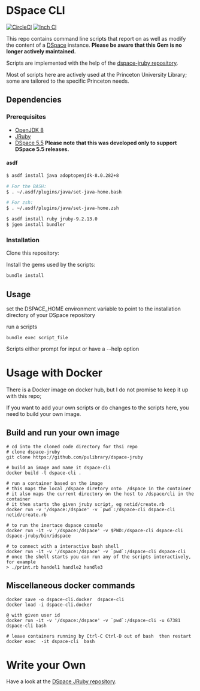 # DSpace CLI

[![CircleCI](https://circleci.com/gh/pulibrary/dspace-cli.svg?style=svg)](https://circleci.com/gh/pulibrary/dspace-cli)
[![Inch
CI](https://inch-ci.org/github/pulibrary/dspace-cli.svg?branch=master)](https://inch-ci.org/github/pulibrary/dspace-cli)

This repo contains command line scripts that report on as well as modify the content of a [DSpace](http://dspace.org/) instance. **Please be aware that this Gem is no longer actively maintained.**

Scripts are implemented with the help of the [dspace-jruby repository](https://github.com/pulibrary/dspace-jruby).

Most of scripts here are actively used at the Princeton University Library; some are tailored to the specific Princeton needs.

## Dependencies

### Prerequisites
 * [OpenJDK 8](https://adoptopenjdk.net/)
 * [JRuby](https://www.jruby.org/)
 * [DSpace 5.5](https://github.com/DSpace/DSpace) **Please note that this was developed only to support DSpace 5.5 releases.**

#### asdf

```bash
$ asdf install java adoptopenjdk-8.0.282+8

# For the BASH:
$ . ~/.asdf/plugins/java/set-java-home.bash

# For zsh:
$ . ~/.asdf/plugins/java/set-java-home.zsh

$ asdf install ruby jruby-9.2.13.0
$ jgem install bundler
```

### Installation

Clone this repository:

Install the gems used by the scripts:
```bash
bundle install
```

## Usage

set the DSPACE_HOME environment variable to point to the installation directory of your DSpace repository 

run a scripts
```
bundle exec script_file
```

Scripts either prompt for input or have a --help option 

# Usage with Docker 

There is a Docker image on docker hub, but I do not promise to keep it up with this repo; 

If you want to add your own scripts or do changes to the scripts here, you need to build your own image. 

## Build and run your own image 

    # cd into the cloned code directory for thsi repo 
    # clone dspace-jruby 
    git clone https://github.com/pulibrary/dspace-jruby

    # build an image and name it dspace-cli 
    docker build -t dspace-cli .

    # run a container based on the image 
    # this maps the local /dspace diretory onto  /dspace in the container 
    # it also maps the current directory on the host to /dspace/cli in the container 
    # it then starts the given jruby script, eg netid/create.rb 
    docker run -v '/dspace:/dspace' -v `pwd`:/dspace-cli dspace-cli netid/create.rb

    # to run the inertace dspace console 
    docker run -it -v '/dspace:/dspace' -v $PWD:/dspace-cli dspace-cli dspace-jruby/bin/idspace 

    # to connect with a interactive bash shell 
    docker run -it -v '/dspace:/dspace' -v `pwd`:/dspace-cli dspace-cli 
    # once the shell starts you can run any of the scripts interactively, for example  
    > ./print.rb handel1 handle2 handle3 


## Miscellaneous docker commands 

    docker save -o dspace-cli.docker  dspace-cli 
    docker load -i dspace-cli.docker

    @ with given user id 
    docker run -it -v '/dspace:/dspace' -v `pwd`:/dspace-cli -u 67381 dspace-cli bash

    # leave containers running by Ctrl-C Ctrl-D out of bash  then restart 
    docker exec  -it dspace-cli  bash

# Write your Own 

Have a look at the [DSpace JRuby repository](https://github.com/pulibrary/dspace-jruby). 
